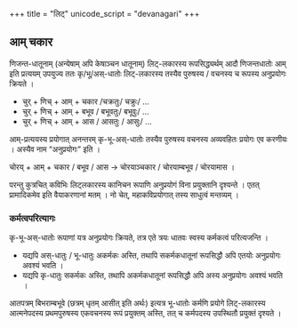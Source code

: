 +++
title = "लिट्"
unicode_script = "devanagari"
+++

## आम् चकार

णिजन्त-धातूनाम् (अन्येषाम् अपि केषाञ्चन धातूनाम्) लिट्-लकारस्य रूपसिद्ध्यर्थम् आदौ णिजन्तधातोः आम् इति प्रत्ययम् उपयुज्य ततः कृ/भू/अस्-धातोः लिट्-लकारस्य तस्यैव पुरुषस्य / वचनस्य च रूपस्य अनुप्रयोगः क्रियते । 

- चुर् + णिच् + आम् +  चकार /चक्रतुः/ चक्रुः/ …
- चुर् + णिच् + आम् +  बभूव / बभूवतुः/ बभूवुः/ …
- चुर् + णिच् + आम् +  आस / आसतुः / आसुः/ …

आम्-प्रत्ययस्य प्रयोगात् अनन्तरम् कृ-भू-अस्-धातोः तस्यैव पुरुषस्य वचनस्य अव्यवहितः प्रयोगः एव करणीयः । अस्यैव नाम “अनुप्रयोगः” इति ।

चोरय् + आम् + चकार / बभूव / आस → चोरयाञ्चकार / चोरयाम्बभूव / चोरयामास ।

परन्तु कुत्रचित् कविभिः लिट्लकारस्य कानिचन रूपाणि अनुप्रयोगं विना प्रयुक्तानि दृश्यन्ते । एतत् प्रामादिकमेव इति वैयाकरणानां मतम् । नो चेत्, महाकविप्रयोगात् तस्य साधुत्वं मन्तव्यम् । 

### कर्मत्वपरित्यागः
कृ-भू-अस्-धातोः रूपाणां यत्र अनुप्रयोगः क्रियते, तत्र एते त्रयः धातवः स्वस्य कर्मकत्वं परित्यजन्ति ।

- यद्यपि अस्-धातुः / भू-धातुः अकर्मकः अस्ति, तथापि सकर्मकधातूनां रूपसिद्धौ अपि एतयोः अनुप्रयोगः अवश्यं भवति ।
- यद्यपि कृ-धातुः सकर्मकः अस्ति, तथापि अकर्मकधातूनां रूपसिद्धौ अपि अस्य अनुप्रयोगः अवश्यं भवति । 

आतपत्रम् बिभराम्बभूवे (छत्रम् धृतम् आसीत् इति अर्थः) इत्यत्र भू-धातोः कर्मणि प्रयोगे लिट्-लकारस्य आत्मनेपदस्य प्रथमपुरुषस्य एकवचनस्य रूपं प्रयुक्तम् अस्ति, तत् च कर्मपदस्य उपस्थितौ प्रयुक्तं दृश्यते । 

